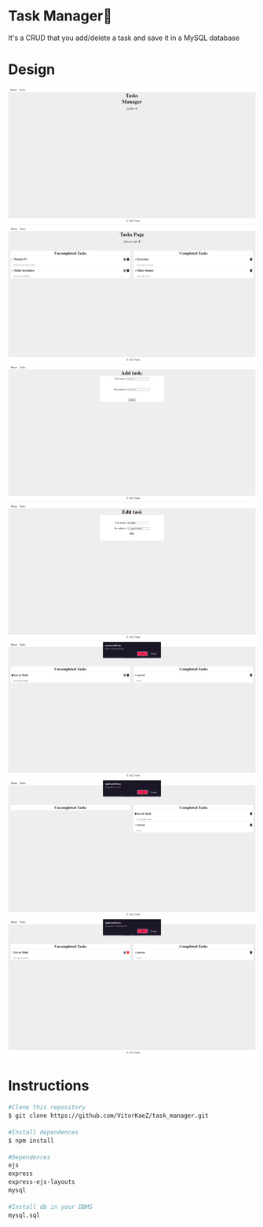 # Task Manager📌

It's a CRUD that you add/delete a task and save it in a MySQL database

# Design

![1Image](readme/design1.png)
![2Image](readme/design2.png)
![3Image](readme/design3.png)
![4Image](readme/design4.png)
![5Image](readme/design5.png)
![6Image](readme/design6.png)
![7Image](readme/design7.png)

# Instructions

```bash
#Clone this repository
$ git clone https://github.com/VitorKaeZ/task_manager.git

#Install dependences
$ npm install

#Dependences
ejs
express
express-ejs-layouts
mysql

#Install db in your DBMS
mysql.sql
```
